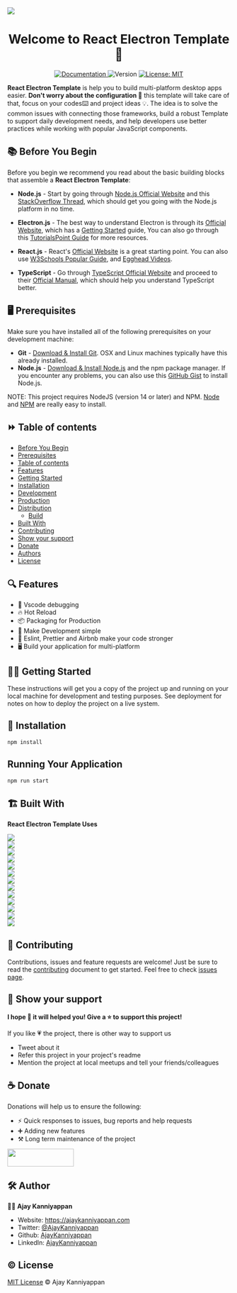 <img src="https://user-images.githubusercontent.com/114384910/200634293-54163cc9-20b2-4cbb-ba32-76f0feebace9.jpg"/>

<h1 align="center">Welcome to React Electron Template 👋</h1>

<p align="center">
   <a href="https://github.com/AjayKanniyappan/react-electron-template#readme" target="_blank">
    <img alt="Documentation" src="https://img.shields.io/badge/Documentation-yes-brightgreen.svg" />
  </a>
   <img alt="Version" src="https://img.shields.io/badge/Version-1.0.0-blue.svg?cacheSeconds=2592000" />
  <a href="https://github.com/AjayKanniyappan/react-electron-template/blob/main/LICENSE" target="_blank">
    <img alt="License: MIT" src="https://img.shields.io/badge/License-MIT-yellow.svg" />
  </a>
</p>

**React Electron Template** is help you to build multi-platform desktop apps easier. **Don't worry about the configuration 🔨** this template will take care of that, focus on your codes⌨️ <!-- million dollar projects --> and project ideas 💡. The idea is to solve the common issues with connecting those frameworks, build a robust Template to support daily development needs, and help developers use better practices while working with popular JavaScript components.

## 📚 Before You Begin

Before you begin we recommend you read about the basic building blocks that assemble a **React Electron Template**:

- **Node.js** - Start by going through [Node.js Official Website](http://nodejs.org/) and this [StackOverflow Thread](http://stackoverflow.com/questions/2353818/how-do-i-get-started-with-node-js), which should get you going with the Node.js platform in no time.

- **Electron.js** - The best way to understand Electron is through its [Official Website](https://www.electronjs.org/), which has a [Getting Started](https://www.electronjs.org/docs/latest) guide, You can also go through this [TutorialsPoint Guide](https://www.tutorialspoint.com/electron/index.htm) for more resources.

- **React.js** - React's [Official Website](https://reactjs.org/) is a great starting point. You can also use [W3Schools Popular Guide](https://www.w3schools.com/REACT/DEFAULT.ASP), and [Egghead Videos](https://egghead.io/).

- **TypeScript** - Go through [TypeScript Official Website](https://www.typescriptlang.org/) and proceed to their [Official Manual](https://www.typescriptlang.org/docs/), which should help you understand TypeScript better.

## 🖥️ Prerequisites

Make sure you have installed all of the following prerequisites on your development machine:

- **Git** - [Download & Install Git](https://git-scm.com/downloads). OSX and Linux machines typically have this already installed.
- **Node.js** - [Download & Install Node.js](https://nodejs.org/en/download/) and the npm package manager. If you encounter any problems, you can also use this [GitHub Gist](https://gist.github.com/isaacs/579814) to install Node.js.

NOTE: This project requires NodeJS (version 14 or later) and NPM.
[Node](http://nodejs.org/) and [NPM](https://npmjs.org/) are really easy to install.

## ⏩ Table of contents

- [Before You Begin](#-before-you-begin)
- [Prerequisites](#%EF%B8%8F-prerequisites)
- [Table of contents](#-table-of-contents)
- [Features](#-features)
- [Getting Started](#getting-started)
- [Installation](#Installation)
- [Development](#Development)
- [Production](#Production)
- [Distribution](#Distribution)
  - [Build](#build)
- [Built With](#%EF%B8%8F-built-with)
- [Contributing](#-contributing)
- [Show your support](#-show-your-support)
- [Donate](#-donate)
- [Authors](#%EF%B8%8F-author)
- [License](#%EF%B8%8F-license)

<!-- ### 🏠 [Homepage](https://github.com/AjayKanniyappan/react-electron-template) -->

## 🔍 Features

- 🐞 Vscode debugging
- 🔥 Hot Reload
- 📦 Packaging for Production
- 🎯 Make Development simple
- 💪 Eslint, Prettier and Airbnb make your code stronger
- 🖥 Build your application for multi-platform

## 🏃‍♂️ Getting Started

These instructions will get you a copy of the project up and running on your local machine for development and testing purposes. See deployment for notes on how to deploy the project on a live system.

## 🧰 Installation

```sh
npm install
```

## Running Your Application

```sh
npm run start
```

## 🏗️ Built With

**React Electron Template Uses**

<p><img src="https://img.shields.io/badge/React%20-%2361DAFB.svg?&style=for-the-badge&logo=React&logoColor=white"/>
<br/>
<img src="https://img.shields.io/badge/React_Router%20-%23CA4245.svg?&style=for-the-badge&logo=React%20Router&logoColor=white"/> 
<br/>
<img src="https://img.shields.io/badge/Electron%20-%2347848F.svg?&style=for-the-badge&logo=Electron&logoColor=white"/>
<br/>
<img src="https://img.shields.io/badge/JavaScript%20-%23F7DF1E.svg?&style=for-the-badge&logo=JavaScript&logoColor=white"/>
<br/> 
<img src="https://img.shields.io/badge/TypeScript%20-%233178C6.svg?&style=for-the-badge&logo=TypeScript&logoColor=white"/> 
<br/>
<img src="https://img.shields.io/badge/HTML5%20-%23E34F26.svg?&style=for-the-badge&logo=HTML5&logoColor=white"/>   
<br/>  
<img src="https://img.shields.io/badge/CSS3%20-%231572B6.svg?&style=for-the-badge&logo=CSS3&logoColor=white"/>
<br/> 
<img src="https://img.shields.io/badge/Sass%20-%23CC6699.svg?&style=for-the-badge&logo=Sass&logoColor=white"/>
<br/>
<img src="https://img.shields.io/badge/Node.js%20-%23339933.svg?&style=for-the-badge&logo=Node.js&logoColor=white"/> 
<br/> 
<img src="https://img.shields.io/badge/Webpack%20-%238DD6F9.svg?&style=for-the-badge&logo=Webpack&logoColor=white"/>
<br/> 
<img src="https://img.shields.io/badge/Prettier%20-%23F7B93E.svg?&style=for-the-badge&logo=Prettier&logoColor=white"/> 
<br/>  
<img src="https://img.shields.io/badge/ESLint%20-%234B32C3.svg?&style=for-the-badge&logo=ESLint&logoColor=white"/>
<br/>  
<img src="https://img.shields.io/badge/Airbnb%20-%23FF5A5F.svg?&style=for-the-badge&logo=Airbnb&logoColor=white"/></p>

## 🤝 Contributing

Contributions, issues and feature requests are welcome! Just be sure to read the [contributing](https://github.com/AjayKanniyappan/react-electron-template/blob/main/CONTRIBUTING.md) document to get started. Feel free to check [issues page](https://github.com/AjayKanniyappan/react-electron-template/issues).

## 💖 Show your support

**I hope 🙏 it will helped you! Give a ⭐️ to support this project!**

If you like 💗 the project, there is other way to support us

- Tweet about it
- Refer this project in your project's readme
- Mention the project at local meetups and tell your friends/colleagues

## ☕ Donate

Donations will help us to ensure the following:

- ⚡ Quick responses to issues, bug reports and help requests
- ➕ Adding new features
- ⚒️ Long term maintenance of the project

<a href="https://www.buymeacoffee.com/ajaykanniyappan">
<img height="40" width="150" src="https://cdn.buymeacoffee.com/buttons/v2/default-yellow.png">
</a>

## 🛠️ Author

👨‍💻 **Ajay Kanniyappan**

- Website: https://ajaykanniyappan.com
- Twitter: [@AjayKanniyappan](https://twitter.com/AjayKanniyappan)
- Github: [AjayKanniyappan](https://github.com/AjayKanniyappan)
- LinkedIn: [AjayKanniyappan](https://linkedin.com/in/AjayKanniyappan)

## ©️ License

[MIT License](https://github.com/AjayKanniyappan/react-electron-template/blob/main/LICENSE) © Ajay Kanniyappan
